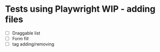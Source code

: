 # Tests using Playwright WIP - adding files
 - [ ] Draggable list
 - [ ] Form fill
 - [ ] tag adding/removing
